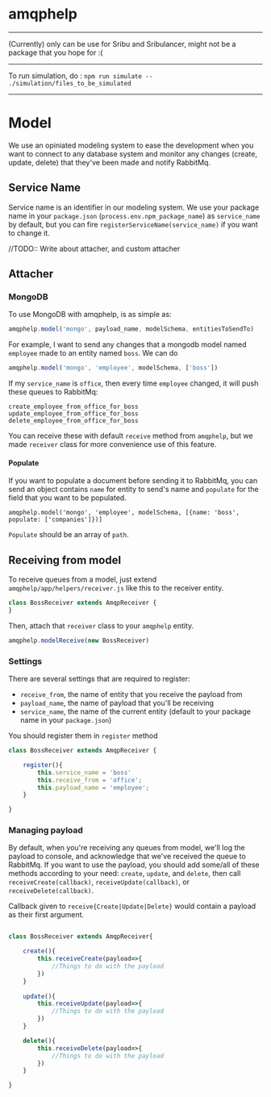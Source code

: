 # amqphelp

-----

(Currently) only can be use for Sribu and Sribulancer, might not be a package that you hope for :(

-----

To run simulation, do : `npm run simulate -- ./simulation/files_to_be_simulated`

-----

# Model

We use an opiniated modeling system to ease the development when you want to connect to any database system and monitor any changes (create, update, delete) that they've been made and notify RabbitMq.

## Service Name
Service name is an identifier in our modeling system. We use your package name in your `package.json` (`process.env.npm_package_name`) as `service_name` by default, but you can fire `registerServiceName(service_name)` if you want to change it.

//TODO:: Write about attacher, and custom attacher

## Attacher

### MongoDB

To use MongoDB with amqphelp, is as simple as:

```javascript
amqphelp.model('mongo', payload_name, modelSchema, entitiesToSendTo)
```

For example, I want to send any changes that a mongodb model named `employee` made to an entity named `boss`. We can do

```javascript
amqphelp.model('mongo', 'employee', modelSchema, ['boss'])
```

If my `service_name` is `office`, then every time `employee` changed, it will push these queues to RabbitMq:

`create_employee_from_office_for_boss`
`update_employee_from_office_for_boss`
`delete_employee_from_office_for_boss`

You can receive these with default `receive` method from `amqphelp`, but we made `receiver` class for more convenience use of this feature.

#### Populate

If you want to populate a document before sending it to RabbitMq, you can send an object contains `name` for entity to send's name and `populate` for the field that you want to be populated.

`amqphelp.model('mongo', 'employee', modelSchema, [{name: 'boss', populate: ['companies']})]`

`Populate` should be an array of `path`.

## Receiving from model

To receive queues from a model, just extend `amqphelp/app/helpers/receiver.js` like this to the receiver entity.

```Javascript
class BossReceiver extends AmqpReceiver {
}
```

Then, attach that `receiver` class to your `amqphelp` entity.

```Javascript
amqphelp.modelReceive(new BossReceiver)
```

### Settings
There are several settings that are required to register:
- `receive_from`, the name of entity that you receive the payload from
- `payload_name`, the name of payload that you'll be receiving
- `service_name`, the name of the current entity (default to your package name in your `package.json`)

You should register them in `register` method

```Javascript
class BossReceiver extends AmqpReceiver {

    register(){
        this.service_name = 'boss'
        this.receive_from = 'office';
        this.payload_name = 'employee';
    }

}
```

### Managing payload

By default, when you're receiving any queues from model, we'll log the payload to console, and acknowledge that we've received the queue to RabbitMq. If you want to use the payload, you should add some/all of these methods according to your need: `create`, `update`, and `delete`, then call `receiveCreate(callback)`, `receiveUpdate(callback)`, or `receiveDelete(callback)`. 

Callback given to `receive{Create|Update|Delete}` would contain a payload as their first argument.

```Javascript

class BossReceiver extends AmqpReceiver{

    create(){
        this.receiveCreate(payload=>{
            //Things to do with the payload
        })
    }
    
    update(){
        this.receiveUpdate(payload=>{
            //Things to do with the payload
        })
    }

    delete(){
        this.receiveDelete(payload=>{
            //Things to do with the payload
        })
    }

}
```

